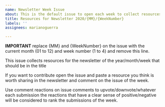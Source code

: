 ```yaml
---
name: Newsletter Week Issue
about: This is the default issue to open each week to collect resources
title: Resources for Newsletter 2020/{MM}/{WeekNumber}
labels: ''
assignees: marianoguerra

---
```


**IMPORTANT** replace {MM} and {WeekNumber} on the issue with the current month (01 to 12) and week number (1 to 4) and remove this line.

This issue collects resources for the newsletter of the year/month/week that should be in the title

If you want to contribute open the issue and paste a resource you think is worth sharing in the newsletter and comment on the issue of the week.

Use comment reactions on issue comments to upvote/downvote/whatever each submission the reactions that have a clear sense of positive/negative will be considered to rank the submissions of the week.
